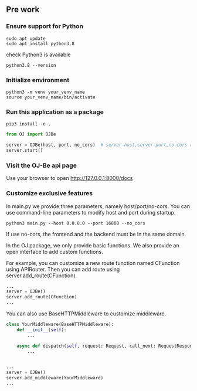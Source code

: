 ## Pre work

### Ensure support for Python

```shell
sudo apt update
sudo apt install python3.8
```

check Python3 is available

```shell
python3.8 --version
```

### Initialize environment

```shell
python3 -m venv your_venv_name
source your_venv_name/bin/activate
```

### Run this application as a package

```shell
pip3 install -e .
``` 

```python
from OJ import OJBe

server = OJBe(host, port, no_cors)  # server-host,server-port,no-cors required
server.start()
```

### Visit the OJ-Be api page

Use your browser to open http://127.0.0.1:8000/docs

### Customize exclusive features

In main.py we provide three parameters, namely host/port/no-cors. You can use command-line parameters to modify host and
port during startup.

```shell
python3 main.py --host 0.0.0.0 --port 16808 --no_cors
```

If use no-cors, the frontend and the backend must be in the same domain.

In the OJ package, we only provide basic functions. We also provide an open interface to add custom functions.

For example, you can customize a new route function named CFunction using APIRouter. Then you can add route using
server.add_route(CFunction).

```python
...
server = OJBe()
server.add_route(CFunction)
...
```

You can also use BaseHTTPMiddleware to customize middleware.

```python
class YourMiddleware(BaseHTTPMiddleware):
    def __init__(self):
        ...

    async def dispatch(self, request: Request, call_next: RequestResponseEndpoint):
        ...


...
server = OJBe()
server.add_middleware(YourMiddleware)
...
```